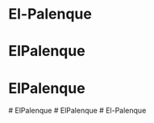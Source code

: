 # El-Palenque
# ElPalenque
# ElPalenque
#   E l P a l e n q u e  
 #   E l P a l e n q u e  
 # El-Palenque
